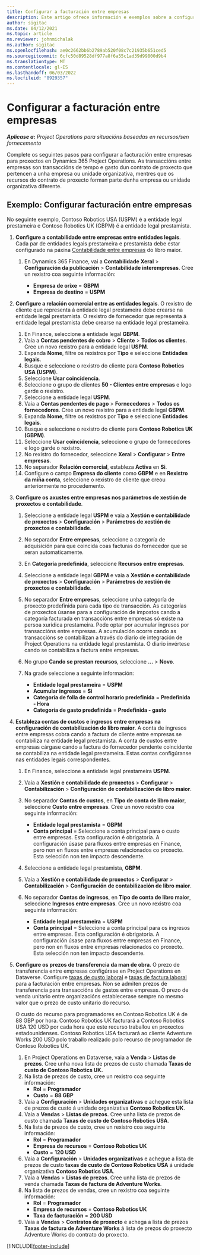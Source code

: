 ```yaml
---
title: Configurar a facturación entre empresas
description: Este artigo ofrece información e exemplos sobre a configuración da facturación entre empresas para proxectos.
author: sigitac
ms.date: 04/12/2021
ms.topic: article
ms.reviewer: johnmichalak
ms.author: sigitac
ms.openlocfilehash: ae0c2662bb6b2789ab520f08c7c21935b651ced5
ms.sourcegitcommit: 6cfc50d89528df977a8f6a55c1ad39d99800d9b4
ms.translationtype: MT
ms.contentlocale: gl-ES
ms.lasthandoff: 06/03/2022
ms.locfileid: "8929357"
---
```

# <a name="configure-intercompany-invoicing"></a>Configurar a facturación entre empresas

_**Aplícase a:** Project Operations para situacións baseadas en recursos/sen fornecemento_

Complete os seguintes pasos para configurar a facturación entre empresas para proxectos en Dynamics 365 Project Operations. As transaccións entre empresas son transaccións de tempo e gasto dun contrato de proxecto que pertencen a unha empresa ou unidade organizativa, mentres que os recursos do contrato de proxecto forman parte dunha empresa ou unidade organizativa diferente.

## <a name="example-configure-intercompany-invoicing"></a>Exemplo: Configurar facturación entre empresas

No seguinte exemplo, Contoso Robotics USA (USPM) é a entidade legal prestameira e Contoso Robotics UK (GBPM) é a entidade legal prestamista. 

1. **Configure a contabilidade entre empresas entre entidades legais**. Cada par de entidades legais prestameira e prestamista debe estar configurado na páxina [Contabilidade entre empresas](/dynamics365/finance/general-ledger/intercompany-accounting-setup) do libro maior.
    
    1. En Dynamics 365 Finance, vai a **Contabilidade Xeral** > **Configuración da publicación** > **Contabilidade interempresas**. Cree un rexistro coa seguinte información:

        - **Empresa de orixe** = **GBPM**
        - **Empresa de destino** = **USPM**

2. **Configure a relación comercial entre as entidades legais**. O rexistro de cliente que representa á entidade legal prestameira debe crearse na entidade legal prestamista. O rexistro de fornecedor que representa á entidade legal prestamista debe crearse na entidade legal prestameira.

     1. En Finance, seleccione a entidade legal **GBPM**.
     2. Vaia a **Contas pendentes de cobro** > **Cliente** > **Todos os clientes**. Cree un novo rexistro para a entidade legal **USPM**.
     3. Expanda **Nome**, filtre os rexistros por **Tipo** e seleccione **Entidades legais**. 
     4. Busque e seleccione o rexistro do cliente para **Contoso Robotics USA (USPM)**.
     5. Seleccione **Usar coincidencia**. 
     6. Seleccione o grupo de clientes **50 - Clientes entre empresas** e logo garde o rexistro.
     7. Seleccione a entidade legal **USPM**.
     8. Vaia a **Contas pendentes de pago** > **Fornecedores** > **Todos os fornecedores**. Cree un novo rexistro para a entidade legal **GBPM**.
     9. Expanda **Nome**, filtre os rexistros por **Tipo** e seleccione **Entidades legais**. 
     10. Busque e seleccione o rexistro do cliente para **Contoso Robotics UK (GBPM)**.
     11. Seleccione **Usar coincidencia**, seleccione o grupo de fornecedores e logo garde o rexistro.
     12. No rexistro do fornecedor, seleccione **Xeral** > **Configurar** > **Entre empresas**.
     13. No separador **Relación comercial**, estableza **Activa** en **Si**.
     14. Configure o campo **Empresa do cliente** como **GBPM** e en **Rexistro da miña conta**, seleccione o rexistro de cliente que creou anteriormente no procedemento.

3. **Configure os axustes entre empresas nos parámetros de xestión de proxectos e contabilidade**. 

    1. Seleccione a entidade legal **USPM** e vaia a **Xestión e contabilidade de proxectos** > **Configuración** > **Parámetros de xestión de proxectos e contabilidade**.
    2. No separador **Entre empresas**, seleccione a categoría de adquisición para que coincida coas facturas do fornecedor que se xeran automaticamente.
    3. En **Categoría predefinida**, seleccione **Recursos entre empresas**.
    4. Seleccione a entidade legal **GBPM** e vaia a **Xestión e contabilidade de proxectos** > **Configuración** > **Parámetros de xestión de proxectos e contabilidade**.
    5. No separador **Entre empresas**, seleccione unha categoría de proxecto predefinida para cada tipo de transacción. As categorías de proxectos úsanse para a configuración de impostos cando a categoría facturada en transaccións entre empresas só existe na persoa xurídica prestameira. Pode optar por acumular ingresos por transaccións entre empresas. A acumulación ocorre cando as transaccións se contabilizan a través do diario de integración de Project Operations na entidade legal prestamista. O diario invértese cando se contabiliza a factura entre empresas.
    6. No grupo **Cando se prestan recursos**, seleccione **...** > **Novo**. 
    7. Na grade seleccione a seguinte información:

          - **Entidade legal prestameira** = **USPM**
          - **Acumular ingresos** = **Si**
          - **Categoría de folla de control horario predefinida** = **Predefinida - Hora**
          - **Categoría de gasto predefinida** = **Predefinida - gasto**

4. **Estableza contas de custos e ingresos entre empresas na configuración de contabilización do libro maior**. A conta de ingresos entre empresas cobra cando a factura de cliente entre empresas se contabiliza na entidade legal prestamista. A conta de custos entre empresas cárgase cando a factura do fornecedor pendente coincidente se contabiliza na entidade legal prestameira. Estas contas configúranse nas entidades legais correspondentes. 
      
     1. En Finance, seleccione a entidade legal prestameira **USPM**. 
     2. Vaia a **Xestión e contabilidade de proxectos** > **Configurar** > **Contabilización** > **Configuración de contabilización de libro maior**. 
     3. No separador **Contas de custos**, en **Tipo de conta de libro maior**, seleccione **Custo entre empresas**. Cree un novo rexistro coa seguinte información:
      
        - **Entidade legal prestamista** = **GBPM**
        - **Conta principal** = Seleccione a conta principal para o custo entre empresas. Esta configuración é obrigatoria. A configuración úsase para fluxos entre empresas en Finance, pero non en fluxos entre empresas relacionados co proxecto. Esta selección non ten impacto descendente. 
        
     4. Seleccione a entidade legal prestamista, **GBPM**. 
     5. Vaia a **Xestión e contabilidade de proxectos** > **Configurar** > **Contabilización** > **Configuración de contabilización de libro maior**. 
     6. No separador **Contas de ingresos**, en **Tipo de conta de libro maior**, seleccione **Ingresos entre empresas**. Cree un novo rexistro coa seguinte información:

        - **Entidade legal prestameira** = **USPM**
        - **Conta principal** = Seleccione a conta principal para os ingresos entre empresas. Esta configuración é obrigatoria. A configuración úsase para fluxos entre empresas en Finance, pero non en fluxos entre empresas relacionados co proxecto. Esta selección non ten impacto descendente. 

5. **Configure os prezos de transferencia da man de obra**. O prezo de transferencia entre empresas configúrase en Project Operations en Dataverse. Configure [taxas de custo laboral](../pricing-costing/set-up-labor-cost-rate.md#transfer-pricing-and-costs-for-resources-outside-of-your-division-or-legal-entity) e [taxas de factura laboral](../pricing-costing/set-up-labor-bill-rate.md#transfer-pricing-or-set-up-bill-rates-for-resources-from-other-organizational-units-or-divisions) para a facturación entre empresas. Non se admiten prezos de transferencia para transaccións de gastos entre empresas. O prezo de venda unitario entre organizacións establecerase sempre no mesmo valor que o prezo de custo unitario do recurso.

      O custo do recurso para programadores en Contoso Robotics UK é de 88 GBP por hora. Contoso Robotics UK facturará a Contoso Robotics USA 120 USD por cada hora que este recurso traballou en proxectos estadounidenses. Contoso Robotics USA facturará ao cliente Adventure Works 200 USD polo traballo realizado polo recurso de programador de Contoso Robotics UK.

      1. En Project Operations en Dataverse, vaia a **Venda** > **Listas de prezos**. Cree unha nova lista de prezos de custo chamada **Taxas de custo de Contoso Robotics UK.** 
      2. Na lista de prezos de custo, cree un rexistro coa seguinte información:
         - **Rol** = **Programador**
         - **Custo** = **88 GBP**
      3. Vaia a **Configuración** > **Unidades organizativas** e achegue esta lista de prezos de custo á unidade organizativa **Contoso Robotics UK**.
      4. Vaia a **Vendas** > **Listas de prezos**. Cree unha lista de prezos de custo chamada **Taxas de custo de Contoso Robotics USA**. 
      5. Na lista de prezos de custo, cree un rexistro coa seguinte información:
          - **Rol** = **Programador**
          - **Empresa de recursos** = **Contoso Robotics UK**
          - **Custo** = **120 USD**
      6. Vaia a **Configuración** > **Unidades organizativas** e achegue a lista de prezos de custo **taxas de custo de Contoso Robotics USA** á unidade organizativa **Contoso Robotics USA**.
      7. Vaia a **Vendas** > **Listas de prezos**. Cree unha lista de prezos de venda chamada **Taxas de factura de Adventure Works**. 
      8. Na lista de prezos de vendas, cree un rexistro coa seguinte información:
          - **Rol** = **Programador**
          - **Empresa de recursos** = **Contoso Robotics UK**
          - **Taxa de facturación** = **200 USD**
      9. Vaia a **Vendas** > **Contratos de proxecto** e achega a lista de prezos **Taxas de factura de Adventure Works** á lista de prezos do proxecto Adventure Works do contrato do proxecto.


[!INCLUDE[footer-include](../includes/footer-banner.md)]
